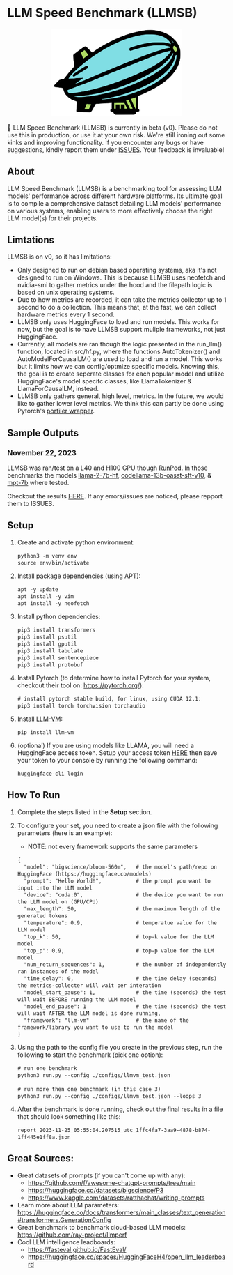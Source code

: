 # LLM Speed Benchmark (LLMSB)

<p align="center">
  <img width="300" src="./assets/docs/logo.png">
</p>

🚧 LLM Speed Benchmark (LLMSB) is currently in beta (v0). Please do not use this in production, or use it at your own risk. We're still ironing out some kinks and improving functionality. If you encounter any bugs or have suggestions, kindly report them under [ISSUES](https://github.com/anarchy-ai/benchllm/issues). Your feedback is invaluable!

## About

LLM Speed Benchmark (LLMSB) is a benchmarking tool for assessing LLM models' performance across different hardware platforms. Its ultimate goal is to compile a comprehensive dataset detailing LLM models' performance on various systems, enabling users to more effectively choose the right LLM model(s) for their projects.

## Limtations

LLMSB is on v0, so it has limitations:
- Only designed to run on debian based operating systems, aka it's not designed to run on Windows. This is because LLMSB uses neofetch and nvidia-smi to gather metrics under the hood and the filepath logic is based on unix operating systems.
- Due to how metrics are recorded, it can take the metrics collector up to 1 second to do a collection. This means that, at the fast, we can collect hardware metrics every 1 second.
- LLMSB only uses HuggingFace to load and run models. This works for now, but the goal is to have LLMSB support muliple frameworks, not just HuggingFace.
- Currently, all models are ran though the logic presented in the run_llm() function, located in src/hf.py, where the functions AutoTokenizer() and AutoModelForCausalLM() are used to load and run a model. This works but it limits how we can config/optmize specific models. Knowing this, the goal is to create seperate classes for each popular model and utilize HuggingFace's model specifc classes, like LlamaTokenizer & LlamaForCausalLM, instead.
- LLMSB only gathers general, high level, metrics. In the future, we would like to gather lower level metrics. We think this can partly be done using Pytorch's [porfiler wrapper](https://pytorch.org/tutorials/recipes/recipes/profiler_recipe.html).

## Sample Outputs

### November 22, 2023

LLMSB was ran/test on a L40 and H100 GPU though [RunPod](https://www.runpod.io/). In those benchmarks the models [llama-2-7b-hf](https://huggingface.co/meta-llama/Llama-2-7b-hf), [codellama-13b-oasst-sft-v10](https://huggingface.co/OpenAssistant/codellama-13b-oasst-sft-v10), & [mpt-7b](https://huggingface.co/mosaicml/mpt-7b) where tested.

Checkout the results [HERE](https://github.com/anarchy-ai/llm-speed-benchmark/tree/main/assets/docs/sample_results). If any errors/issues are noticed, please repport them to ISSUES. 

## Setup

1. Create and activate python environment:
    ```
    python3 -m venv env
    source env/bin/activate
    ```

2. Install package dependencies (using APT):
    ```
    apt -y update
    apt install -y vim
    apt install -y neofetch
    ```

3. Install python dependencies:
    ```
    pip3 install transformers
    pip3 install psutil
    pip3 install gputil
    pip3 install tabulate
    pip3 install sentencepiece
    pip3 install protobuf
    ```

4. Install Pytorch (to determine how to install Pytorch for your system, checkout their tool on: https://pytorch.org/):
    ```
    # install pytorch stable build, for linux, using CUDA 12.1:
    pip3 install torch torchvision torchaudio
    ```

4. Install [LLM-VM](https://github.com/anarchy-ai/LLM-VM/tree/main):
    ```
    pip install llm-vm
    ```

5. (optional) If you are using models like LLAMA, you will need a HuggingFace access token. Setup your access token [HERE](https://huggingface.co/settings/tokens) then save your token to your console by running the following command:
    ```
    huggingface-cli login
    ```

## How To Run

1. Complete the steps listed in the __Setup__ section.

2. To configure your set, you need to create a json file with the following parameters (here is an example):
    - NOTE: not every framework supports the same parameters
    ```
    {
      "model": "bigscience/bloom-560m",   # the model's path/repo on HuggingFace (https://huggingface.co/models)
      "prompt": "Hello World!",           # the prompt you want to input into the LLM model
      "device": "cuda:0",                 # the device you want to run the LLM model on (GPU/CPU)
      "max_length": 50,                   # the maximun length of the generated tokens
      "temperature": 0.9,                 # temperatue value for the LLM model
      "top_k": 50,                        # top-k value for the LLM model
      "top_p": 0.9,                       # top-p value for the LLM model
      "num_return_sequences": 1,          # the number of independently ran instances of the model
      "time_delay": 0,                    # the time delay (seconds) the metrics-collecter will wait per interation
      "model_start_pause": 1,             # the time (seconds) the test will wait BEFORE running the LLM model
      "model_end_pause": 1                # the time (seconds) the test will wait AFTER the LLM model is done running,
      "framework": "llm-vm"               # the name of the framework/library you want to use to run the model
    } 
    ```

3. Using the path to the config file you create in the previous step, run the following to start the benchmark (pick one option):
    ```
    # run one benchmark
    python3 run.py --config ./configs/llmvm_test.json

    # run more then one benchmark (in this case 3)
    python3 run.py --config ./configs/llmvm_test.json --loops 3
    ```

4. After the benchmark is done running, check out the final results in a file that should look something like this:
    ```
    report_2023-11-25_05:55:04.207515_utc_1ffc4fa7-3aa9-4878-b874-1ff445e1ff8a.json
    ```

## Great Sources:
- Great datasets of prompts (if you can't come up with any):
  - https://github.com/f/awesome-chatgpt-prompts/tree/main
  - https://huggingface.co/datasets/bigscience/P3
  - https://www.kaggle.com/datasets/ratthachat/writing-prompts
- Learn more about LLM parameters: https://huggingface.co/docs/transformers/main_classes/text_generation#transformers.GenerationConfig
- Great benchmark to benchmark cloud-based LLM models: https://github.com/ray-project/llmperf
- Cool LLM intelligence leadboards:
    - https://fasteval.github.io/FastEval/
    - https://huggingface.co/spaces/HuggingFaceH4/open_llm_leaderboard
